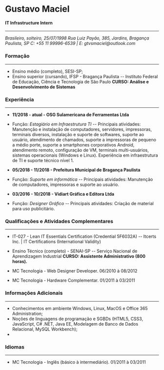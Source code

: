 # Gustavo Maciel
#### IT Infrastructure Intern
___
_Brasileiro, solteiro, 25/07/1998_
_Rua Luiz Payão, 385, Jardins, Bragança Paulista, SP_
_C: +55 11 99996-6539 | E: gtvsmaciel@outlook.com_

### Formação
___

- Ensino médio (completo), SESI-SP;
- Ensino superior (cursando), IFSP - Bragança Paulista
-- Instituto Federal de Educação, Ciência e Tecnologia de São Paulo
**CURSO: Análise e Desenvolvimento de Sistemas**

### Experiência
___

- **11/2018 - atual - OSG Sulamericana de Ferramentas Ltda**
- Função: _Estagiário em Infraestrutura TI_
-- Principais atividades: Manutenção e instalação de computadores, servidores, impressoras, terminais diversos, instalação e suporte de softwares, suporte ao usuário, atendimento de chamados, suporte a impressoras de pequeno a médio porte, suporte a smartphones corporativos Android, atendimento remoto, configuração de VM, terminais multi-usuários, sistemas operacionais (Windows e Linux).
Experiência em infraestrutura de TI e suporte técnico nível 1.

- **05/2018 - 11/2018 - Prefeitura Municipal de Bragança Paulista**
- Função: _Suporte em informática_
-- Principais atividades: Manutenção de computadores, impressoras e suporte ao usuário.

- **03/2016 - 10/2018 - Vidiart Gráfica e Editora Ltda**
- Função: _Designer Gráfico_
-- Principais atividades: Criação de material para uso publicitário.

### Qualificações e Atividades Complementares
---
- IT-027 - Lean IT Essentials Certification (Credential 5F6032A)
-- Itcerts Inc. | IT Certifications (International Validity)

- Ensino Técnico (completo) - SENAI-SP
-- Serviço Nacional de Aprendizagem Industrial
**CURSO: Assistente Administrativo (800 horas).**

- MC Tecnologia - Web Designer Developer.
06/2010 à 08/2012

- MC Tecnologia - Hardware Complementar.
01/2011 à 03/2011

### Informações Adicionais
---
- Conhecimentos em ambiente Windows, Linux, MacOS e Office 365 Administration;
- Noções de linguagens de programação e SGBDs (HTML5, CSS3, JavaScript, C# .NET, Java EE, Modelagem de Banco de Dados Relacional, MySQL Workbench);
- 

### Idiomas
---
- MC Tecnologia - Inglês (básico à intermediário).
01/2011 à 03/2011
<!--stackedit_data:
eyJoaXN0b3J5IjpbOTc0MzAwOTU2XX0=
-->